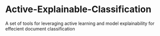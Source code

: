 # Active-Explainable-Classification
A set of tools for leveraging active learning and model explainability for effecient document classification


